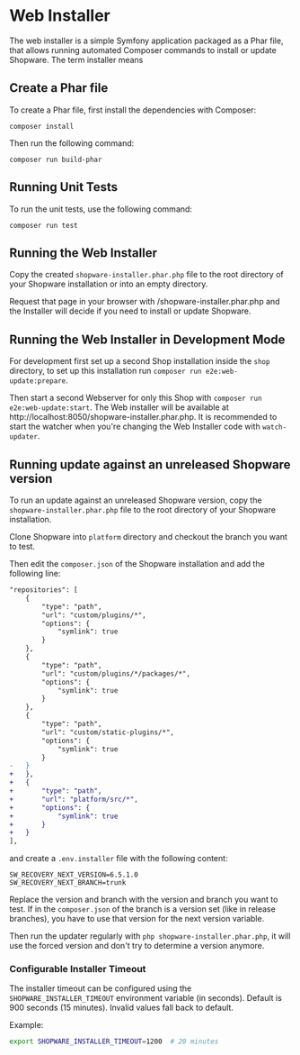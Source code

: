 # Web Installer

The web installer is a simple Symfony application packaged as a Phar file, that allows running automated Composer commands to install or update Shopware.
The term installer means 

## Create a Phar file

To create a Phar file, first install the dependencies with Composer:

    composer install

Then run the following command:

    composer run build-phar

## Running Unit Tests

To run the unit tests, use the following command:

    composer run test

## Running the Web Installer

Copy the created `shopware-installer.phar.php` file to the root directory of your Shopware installation or into an empty directory.

Request that page in your browser with /shopware-installer.phar.php and the Installer will decide if you need to install or update Shopware.

## Running the Web Installer in Development Mode

For development first set up a second Shop installation inside the `shop` directory, to set up this installation run `composer run e2e:web-update:prepare`.

Then start a second Webserver for only this Shop with `composer run e2e:web-update:start`. 
The Web installer will be available at http://localhost:8050/shopware-installer.phar.php. 
It is recommended to start the watcher when you're changing the Web Installer code with `watch-updater`.

## Running update against an unreleased Shopware version

To run an update against an unreleased Shopware version,
copy the `shopware-installer.phar.php` file to the root directory of your Shopware installation.

Clone Shopware into `platform` directory and checkout the branch you want to test.

Then edit the `composer.json` of the Shopware installation and add the following line:

```diff
"repositories": [
    {
        "type": "path",
        "url": "custom/plugins/*",
        "options": {
            "symlink": true
        }
    },
    {
        "type": "path",
        "url": "custom/plugins/*/packages/*",
        "options": {
            "symlink": true
        }
    },
    {
        "type": "path",
        "url": "custom/static-plugins/*",
        "options": {
            "symlink": true
        }
-   }
+   },
+   {
+       "type": "path",
+       "url": "platform/src/*",
+       "options": {
+           "symlink": true
+       }
+   }
],
```

and 
create a `.env.installer` file with the following content:

```
SW_RECOVERY_NEXT_VERSION=6.5.1.0
SW_RECOVERY_NEXT_BRANCH=trunk
```

Replace the version and branch with the version and branch you want to test. 
If in the `composer.json` of the branch is a version set (like in release branches), 
you have to use that version for the next version variable.

Then run the updater regularly with `php shopware-installer.phar.php`,
it will use the forced version and don't try to determine a version anymore.

### Configurable Installer Timeout

The installer timeout can be configured using the `SHOPWARE_INSTALLER_TIMEOUT` environment variable (in seconds). 
Default is 900 seconds (15 minutes). Invalid values fall back to default.

Example:
```bash
export SHOPWARE_INSTALLER_TIMEOUT=1200  # 20 minutes
```

